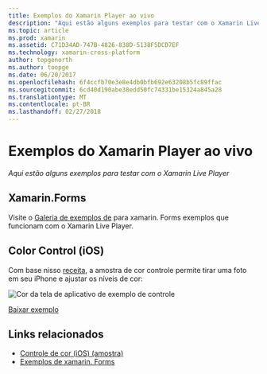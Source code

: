 ```yaml
---
title: Exemplos do Xamarin Player ao vivo
description: "Aqui estão alguns exemplos para testar com o Xamarin Live Player"
ms.topic: article
ms.prod: xamarin
ms.assetid: C71D34AD-747B-4826-838D-5138F5DCD7EF
ms.technology: xamarin-cross-platform
author: topgenorth
ms.author: toopge
ms.date: 06/20/2017
ms.openlocfilehash: 6f4ccfb70e3e8e4db0bfb692e63208b5fc89ffac
ms.sourcegitcommit: 6cd40d190abe38edd50fc74331be15324a845a28
ms.translationtype: MT
ms.contentlocale: pt-BR
ms.lasthandoff: 02/27/2018
---
```

# <a name="xamarin-live-player-samples"></a>Exemplos do Xamarin Player ao vivo

_Aqui estão alguns exemplos para testar com o Xamarin Live Player_

## <a name="xamarinforms"></a>Xamarin.Forms

Visite o [Galeria de exemplos de](https://developer.xamarin.com/samples/xamarin-live-player/all/) para xamarin. Forms exemplos que funcionam com o Xamarin Live Player.

<a name="colorcontrol"/>

## <a name="color-control-ios"></a>Color Control (iOS)

Com base nisso [receita](https://developer.xamarin.com/recipes/ios/media/coreimage/adjust_contrast_and_brightness_of_an_image/), a amostra de cor controle permite tirar uma foto em seu iPhone e ajustar os níveis de cor:

![Cor da tela de aplicativo de exemplo de controle](samples-images/color-control-sml.png)

[Baixar exemplo](https://developer.xamarin.com/samples/mobile/LivePlayer/ColorControl/)


## <a name="related-links"></a>Links relacionados

- [Controle de cor (iOS) (amostra)](https://developer.xamarin.com/samples/mobile/LivePlayer/ColorControl/)
- [Exemplos de xamarin. Forms](https://developer.xamarin.com/samples/xamarin-live-player/all/)
